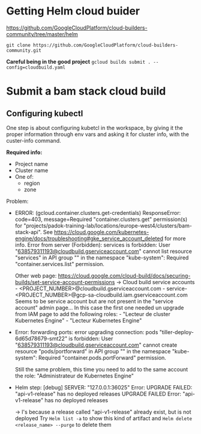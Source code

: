 # Getting Helm cloud buider

https://github.com/GoogleCloudPlatform/cloud-builders-community/tree/master/helm

`git clone https://github.com/GoogleCloudPlatform/cloud-builders-community.git`

**Careful being in the good project**
`gcloud builds submit . --config=cloudbuild.yaml`

# Submit a bam stack cloud build

## Configuring kubectl

One step is about configuring kubetcl in the workspace,
by giving it the proper information through env vars and asking it for cluster info,
with the custer-info command.

**Required info:**
 - Project name
 - Cluster name
 - One of:
    - region
    - zone

Problem:
 - ERROR: (gcloud.container.clusters.get-credentials) ResponseError: code=403, message=Required "container.clusters.get" permission(s) for "projects/padok-training-lab/locations/europe-west4/clusters/bam-stack-api". See https://cloud.google.com/kubernetes-engine/docs/troubleshooting#gke_service_account_deleted for more info.
   Error from server (Forbidden): services is forbidden: User "638579311193@cloudbuild.gserviceaccount.com" cannot list resource "services" in API group "" in the namespace "kube-system": Required "container.services.list" permission.

   Other web page: https://cloud.google.com/cloud-build/docs/securing-builds/set-service-account-permissions
    -> Cloud build service accounts
        - <PROJECT_NUMBER>@cloudbuild.gserviceaccount.com
        - service-<PROJECT_NUMBER>@gcp-sa-cloudbuild.iam.gserviceaccount.com
       Seems to be service account but are not present in the "service account" admin page...
       In this case the first one needed un upgrade from IAM page to add the following roles:
        - "Lecteur de cluster Kubernetes Engine"
        - "Lecteur Kubernetes Engine"

 - Error: forwarding ports: error upgrading connection: pods "tiller-deploy-6d65d78679-smt22" is forbidden: User "638579311193@cloudbuild.gserviceaccount.com" cannot create resource "pods/portforward" in API group "" in the namespace "kube-system": Required "container.pods.portForward" permission.

   Still the same problem, this time you need to add to the same account the role: "Administrateur de Kubernetes Engine"

 - Helm step: [debug] SERVER: "127.0.0.1:36025"
              Error: UPGRADE FAILED: "api-v1-release" has no deployed releases
              UPGRADE FAILED
              Error: "api-v1-release" has no deployed releases

    -> I's because a release called "api-v1-release" already exist, but is not deployed
       Try `Helm list -a` to show this kind of artifact and `Helm delete <release_name> --purge` to delete them
